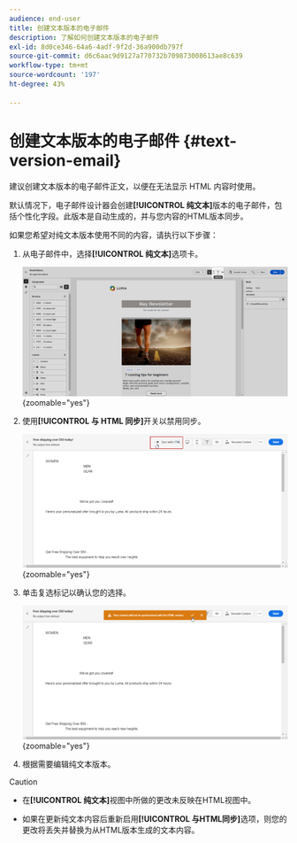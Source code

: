```yaml
---
audience: end-user
title: 创建文本版本的电子邮件
description: 了解如何创建文本版本的电子邮件
exl-id: 8d0ce346-64a6-4adf-9f2d-36a900db797f
source-git-commit: d6c6aac9d9127a770732b709873008613ae8c639
workflow-type: tm+mt
source-wordcount: '197'
ht-degree: 43%

---
```


# 创建文本版本的电子邮件 {#text-version-email}

建议创建文本版本的电子邮件正文，以便在无法显示 HTML 内容时使用。

默认情况下，电子邮件设计器会创建&#x200B;**[!UICONTROL 纯文本]**&#x200B;版本的电子邮件，包括个性化字段。此版本是自动生成的，并与您内容的HTML版本同步。

如果您希望对纯文本版本使用不同的内容，请执行以下步骤：

1. 从电子邮件中，选择&#x200B;**[!UICONTROL 纯文本]**&#x200B;选项卡。

   ![屏幕截图显示“电子邮件Designer”界面中的“纯文本”选项卡。](assets/text_version_3.png){zoomable="yes"}

1. 使用&#x200B;**[!UICONTROL 与 HTML 同步]**&#x200B;开关以禁用同步。

   ![屏幕截图显示“纯文本”选项卡中的“与HTML同步”切换开关。](assets/text_version_1.png){zoomable="yes"}

1. 单击复选标记以确认您的选择。

   ![显示复选标记按钮以确认禁用同步的屏幕快照。](assets/text_version_2.png){zoomable="yes"}

1. 根据需要编辑纯文本版本。

>[!CAUTION]
>
>* 在&#x200B;**[!UICONTROL 纯文本]**&#x200B;视图中所做的更改未反映在HTML视图中。
>
>* 如果在更新纯文本内容后重新启用&#x200B;**[!UICONTROL 与HTML同步]**&#x200B;选项，则您的更改将丢失并替换为从HTML版本生成的文本内容。